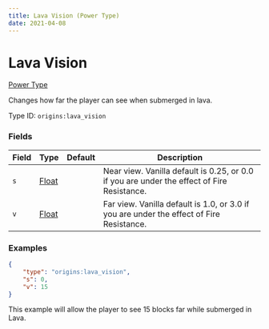 ```yaml
---
title: Lava Vision (Power Type)
date: 2021-04-08
---
```


# Lava Vision

[Power Type](../power_types.md)

Changes how far the player can see when submerged in lava.

Type ID: `origins:lava_vision`


### Fields

Field  | Type | Default | Description
-------|------|---------|-------------
`s` | [Float](../data_types/float.md) | | Near view. Vanilla default is 0.25, or 0.0 if you are under the effect of Fire Resistance.
`v` | [Float](../data_types/float.md) | | Far view. Vanilla default is 1.0, or 3.0 if you are under the effect of Fire Resistance.


### Examples

```json
{
  	"type": "origins:lava_vision",
  	"s": 0,
  	"v": 15
}
```

This example will allow the player to see 15 blocks far while submerged in Lava.
